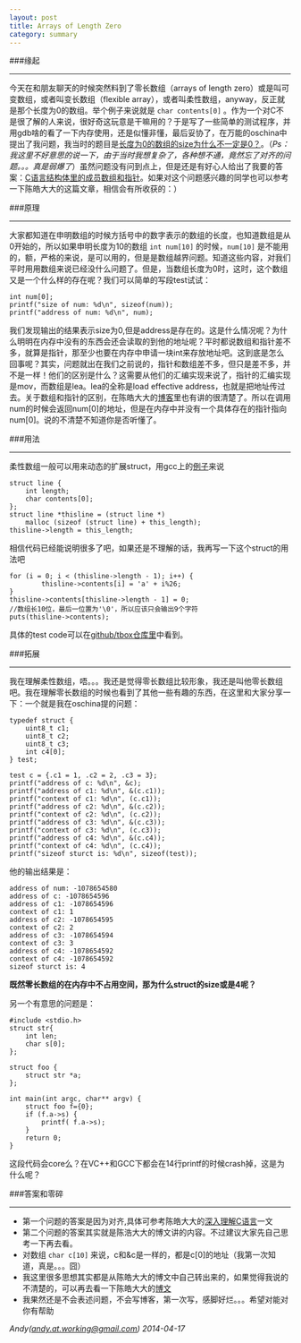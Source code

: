 ```yaml
---
layout: post
title: Arrays of Length Zero
category: summary 
---
```


###缘起

---

今天在和朋友聊天的时候突然料到了零长数组（arrays of length zero）或是叫可变数组，或者叫变长数组（flexible array），或者叫柔性数组，anyway，反正就是那个长度为0的数组。举个例子来说就是 `char contents[0]` 。作为一个对C不是很了解的人来说，很好奇这玩意是干嘛用的？于是写了一些简单的测试程序，并用gdb啥的看了一下内存使用，还是似懂非懂，最后妥协了，在万能的oschina中提出了我问题，我当时的题目是[长度为0的数组的size为什么不一定是0？](http://www.oschina.net/question/1470892_151368)。（*Ps：我这里不好意思的说一下，由于当时我想复杂了，各种想不通，竟然忘了对齐的问题。。。真是弱爆了*）虽然问题没有问到点上，但是还是有好心人给出了我要的答案：[C语言结构体里的成员数组和指针](http://coolshell.cn/articles/11377.html)。如果对这个问题感兴趣的同学也可以参考一下陈皓大大的这篇文章，相信会有所收获的：）

###原理

---

大家都知道在申明数组的时候方括号中的数字表示的数组的长度，也知道数组是从0开始的，所以如果申明长度为10的数组 `int num[10]` 的时候，`num[10]` 是不能用的，额，严格的来说，是可以用的，但是是数组越界问题。知道这些内容，对我们平时用用数组来说已经没什么问题了。但是，当数组长度为0时，这时，这个数组又是一个什么样的存在呢？我们可以简单的写段test试试：

    int num[0];
	printf("size of num: %d\n", sizeof(num));
	printf("address of num: %d\n", num);

我们发现输出的结果表示size为0,但是address是存在的。这是什么情况呢？为什么明明在内存中没有的东西会还会读取的到他的地址呢？平时都说数组和指针差不多，就算是指针，那至少也要在内存中申请一块int来存放地址吧。这到底是怎么回事呢？其实，问题就出在我们之前说的，指针和数组差不多，但只是差不多，并不是一样！他们的区别是什么？这需要从他们的汇编实现来说了，指针的汇编实现是mov，而数组是lea。lea的全称是load effective address，也就是把地址传过去。关于数组和指针的区别，在陈皓大大的[博客](http://coolshell.cn/articles/11377.html)里也有讲的很清楚了。所以在调用num的时候会返回num[0]的地址，但是在内存中并没有一个具体存在的指针指向num[0]。说的不清楚不知道你是否听懂了。

###用法

---

柔性数组一般可以用来动态的扩展struct，用gcc上的[例子](http://gcc.gnu.org/onlinedocs/gcc/Zero-Length.html)来说
	
	struct line {
		int length;
		char contents[0];
	};
	struct line *thisline = (struct line *)
		malloc (sizeof (struct line) + this_length);
	thisline->length = this_length;

相信代码已经能说明很多了吧，如果还是不理解的话，我再写一下这个struct的用法吧

	for (i = 0; i < (thisline->length - 1); i++) {
			thisline->contents[i] = 'a' + i%26;
	}
	thisline->contents[thisline->length - 1] = 0;
	//数组长10位，最后一位置为'\0'，所以应该只会输出9个字符
	puts(thisline->contents);

具体的test code可以在[github/tbox仓库里](https://github.com/andycoder7/tbox/blob/master/array_of_length_zero/test.c)中看到。

###拓展

---

我在理解柔性数组，唔。。。我还是觉得零长数组比较形象，我还是叫他零长数组吧。我在理解零长数组的时候也看到了其他一些有趣的东西，在这里和大家分享一下：一个就是我在oschina提的问题：

	typedef struct {
		uint8_t c1;
		uint8_t c2;
		uint8_t c3;
		int c4[0];
	} test;
	
	test c = {.c1 = 1, .c2 = 2, .c3 = 3};
	printf("address of c: %d\n", &c);
	printf("address of c1: %d\n", &(c.c1));
	printf("context of c1: %d\n", (c.c1));
	printf("address of c2: %d\n", &(c.c2));
	printf("context of c2: %d\n", (c.c2));
	printf("address of c3: %d\n", &(c.c3));
	printf("context of c3: %d\n", (c.c3));
	printf("address of c4: %d\n", &(c.c4));
	printf("context of c4: %d\n", (c.c4));
	printf("sizeof sturct is: %d\n", sizeof(test));

他的输出结果是：

    address of num: -1078654580
	address of c: -1078654596
	address of c1: -1078654596
	context of c1: 1
	address of c2: -1078654595
	context of c2: 2
	address of c3: -1078654594
	context of c3: 3
	address of c4: -1078654592
	context of c4: -1078654592
	sizeof sturct is: 4

**既然零长数组的在内存中不占用空间，那为什么struct的size或是4呢？**

另一个有意思的问题是：

	#include <stdio.h>
	struct str{
		int len;
		char s[0];
	};

	struct foo {
		struct str *a;
	};

	int main(int argc, char** argv) {
		struct foo f={0};
		if (f.a->s) {
			printf( f.a->s);
		}
		return 0;
	}

这段代码会core么？在VC++和GCC下都会在14行printf的时候crash掉，这是为什么呢？

###答案和零碎

---

- 第一个问题的答案是因为对齐,具体可参考陈皓大大的[深入理解C语言](http://coolshell.cn/articles/5761.html)一文
- 第二个问题的答案其实就是陈浩大大的博文讲的内容。不过建议大家先自己思考一下再去看。
- 对数组 `char c[10]` 来说，c和&c是一样的，都是c[0]的地址（我第一次知道，真是。。。囧）
- 我这里很多思想其实都是从陈皓大大的博文中自己转出来的，如果觉得我说的不清楚的，可以再去看一下陈皓大大的[博文](http://coolshell.cn/articles/11377.html)
- 我果然还是不会表述问题，不会写博客，第一次写，感脚好烂。。。希望对能对你有帮助

*Andy(andy.at.working@gmail.com) 2014-04-17*
